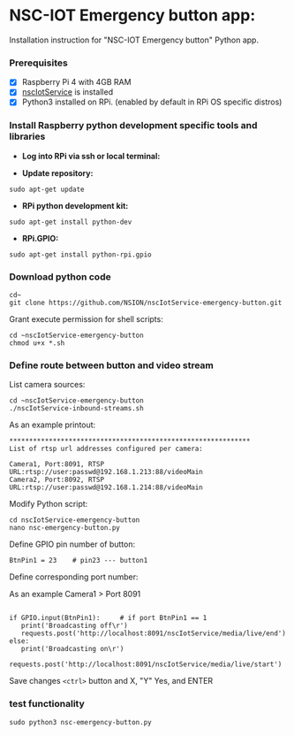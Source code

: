 # NSC-IOT Emergency button app:

Installation instruction for "NSC-IOT Emergency button" Python app. 

### Prerequisites

- [x] Raspberry Pi 4 with 4GB RAM
- [x] [nscIotService](https://github.com/NSION/nscIotService-docker/blob/main/Installation-nscIotService.md) is installed
- [x] Python3 installed on RPi. (enabled by default in RPi OS specific distros)

### Install Raspberry python development specific tools and libraries 

- **Log into RPi via ssh or local terminal:**

- **Update repository:**

```sudo apt-get update```

- **RPi python development kit:**

```sudo apt-get install python-dev```

- **RPi.GPIO:**

```sudo apt-get install python-rpi.gpio```

### Download python code

```text
cd~
git clone https://github.com/NSION/nscIotService-emergency-button.git 
```
Grant execute permission for shell scripts:
```text
cd ~nscIotService-emergency-button
chmod u+x *.sh
```

### Define route between button and video stream

List camera sources:
```text
cd ~nscIotService-emergency-button
./nscIotService-inbound-streams.sh
```
As an example printout:
```text
*************************************************************
List of rtsp url addresses configured per camera: 

Camera1, Port:8091, RTSP URL:rtsp://user:passwd@192.168.1.213:88/videoMain 
Camera2, Port:8092, RTSP URL:rtsp://user:passwd@192.168.1.214:88/videoMain 
```
Modify Python script:
```text
cd nscIotService-emergency-button
nano nsc-emergency-button.py
```

Define GPIO pin number of button:

``` BtnPin1 = 23    # pin23 --- button1 ```

Define corresponding port number:

As an example Camera1 > Port 8091

```text

if GPIO.input(BtnPin1):     # if port BtnPin1 == 1  
   print('Broadcasting off\r')
   requests.post('http://localhost:8091/nscIotService/media/live/end')  
else: 
   print('Broadcasting on\r')
   requests.post('http://localhost:8091/nscIotService/media/live/start')
```
Save changes ```<ctrl>``` button and X, "Y" Yes, and ENTER

### test functionality
``` sudo python3 nsc-emergency-button.py ```


